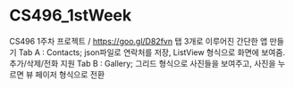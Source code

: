# CS496_1stWeek
CS496 1주차 프로젝트 / https://goo.gl/D82fvn
탭 3개로 이루어진 간단한 앱 만들기
Tab A : Contacts; json파일로 연락처를 저장, ListView 형식으로 화면에 보여줌. 추가/삭제/전화 지원
Tab B : Gallery; 그리드 형식으로 사진들을 보여주고, 사진을 누르면 뷰 페이저 형식으로 전환
